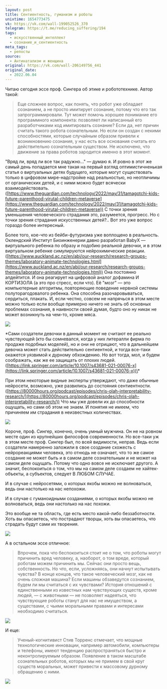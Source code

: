 ```yaml
---
layout: post
title: Сентиентность, гуманизм и роботы
unixtime: 1654773475
vk: https://vk.com/wall-199052526_370
telegram: https://t.me/reducing_suffering/194
tags:
  - искусственный_интеллект
  - сознание_и_сентиентность
meta_tags:
  - репосты
source:
  - Антинатализм и женщина
original: https://vk.com/wall-206149756_441
original_date:
  - 2022.06.04
---
```

Читаю сегодня эссе проф. Сингера об этике и робототехнике. Автор такой:

>Еще сложнее вопрос, как понять, что робот уже обладает сознанием, а не просто имитирует сознание, потому что его так запрограммировали. Тут может помочь хорошее понимание его программного компонента: позволяет ли написанный его разработчиками код имитировать сознание? Если да, нет причин считать такого робота сознательным. Но если он создан с некими способностями, которые случайным образом привели к возникновению сознания, у нас есть все основания считать его действительно сознательным существом. Не исключено, что движение за права роботов зародится именно в этот момент.

"Вряд ли, вряд ли все так радужно..." — думаю я. И ровно в этот же самый день попадается мне такая на первый взгляд оптимистичненькая статья о виртуальных детях будущего, которые могут существовать только в цифровом мире-надстройке над реальностью, но неотличимы от органических детей, и с ними можно будет всячески взаимодействовать. ([https://www.theguardian.com/technology/2022/may/31/tamagotchi-kids-future-parenthood-virutal-children-metaverse](https://www.theguardian.com/technology/2022/may/31/tamagotchi-kids-future-parenthood-virutal-children-metaverse)) С точки зрения уменьшения человеческого страдания это, разумеется, прогресс. Но с точки зрения страдания искусственных детей?.. Вот это уже вопрос гораздо более интересный.

Более того, кое-что из бейби-футуризма уже воплощено в реальность. Оклендский Институт Биоинженерии давно разработал BabyX — виртуального ребенка по образу и подобию реальной девочки, и в этом виртуальном ребенке симулируются нейрохимические реакции. ([https://www.auckland.ac.nz/en/abi/our-research/research-groups-themes/laboratory-animate-technologies.html](https://www.auckland.ac.nz/en/abi/our-research/research-groups-themes/laboratory-animate-technologies.html)) Она постоянно апдейтится. И она реагирует на цифровой аналог дофамина И КОРТИЗОЛА (а это про стресс, если что). Её "мозг" — это компьютерные алгоритмы, повторяющие поведение нервной системы полуторагодовалого ребенка. Она способна разочаровываться, сердиться, плакать. И, если честно, совсем не напрячься в этом месте можно только если вообще примерно ничего не знать об основных проблемах сознания, в наивности своей думая, будто оно ну никак не может возникнуть на чем-то, кроме мяса. 

![](https://sun9-28.userapi.com/impg/ar1CxIgLhlh0t5sVPEQgxfDj6i7_gRnmzKhdOQ/t2qR2VQou5o.jpg?size=634x333&quality=95&sign=f06c6c459eccec0ae5e6406633fa088b&type=album)

\*Сами создатели девочки в данный момент не считают ее реально чувствующей (кто бы сомневался, когда у них литералли фирма по продаже подобных моделей), но и они не отрицают, что в дальнейшем девочка может стать действительно сентиентной, и тогда все-таки окажется уязвимой к дурному обхождению. Но вот тогда, мол, и будем соображать, как же ее защищать от плохих людей. ([https://link.springer.com/article/10.1007/s43681-021-00076-x](https://link.springer.com/article/10.1007/s43681-021-00076-x))\*

При этом некоторые видные эксперты  утверждают, что даже обычные нейросети, возможно, уже развились до состояния сентиентности. ([https://80000hours.org/podcast/episodes/chris-olah-interpretability-research/](https://80000hours.org/podcast/episodes/chris-olah-interpretability-research/)) Что мы уже довели их до способности ощущать, но сами об этом не знаем. И понятия не имеем, что причиняем им страдания в неизвестных количествах.

![](https://sun9-2.userapi.com/impg/Kc4cNi8NZNrFvKpmS-I1wA1orZE-nhp3tNODog/EFlrvKcykyE.jpg?size=634x423&quality=95&sign=7b0d8a6f6c429a3d27b58f0ecb8cfc95&type=album)

Короче, проф. Сингер, конечно, очень умный мужчина. Он не на ровном месте один из крупнейших философов современности. Но все-таки уж в этом месте проф. Сингер был, по всей видимости, неправ. Ведь если создатели намеренно заложили в свое создание схожесть с нейрореакциями человека, это отнюдь не означает, что то же самое создание не может быть и в самом деле сознательным и не может на самом деле ощущать. Потому что одно вовсе не исключает другого. А значит, беспокоиться о том, что мы на самом деле создаем не хайтек-объекты, а субъектов, следует В ЛЮБОМ СЛУЧАЕ. 

И в случае с нейросетями, о которых якобы можно не волноваться, ведь они настолько на нас непохожи.

И в случае с гуманоидными созданиями, о которых якобы можно не волноваться, ведь они настолько на нас похожи.

Это вообще не та область, где есть место какой-либо беззаботности.  Хоть вы опасаетесь, что пострадают творцы, хоть вы опасаетесь, что страдать будут сами их творения.

![](https://sun9-59.userapi.com/impg/dI7ieCk9HIsTJEm72mnn8L7cFphl3I1dO2rBWQ/Dn-hKN6W7Hw.jpg?size=634x417&quality=95&sign=4a6f2e87992f65b276080124e8de7d35&type=album)

А в остальном эссе отличное:

>Впрочем, пока что беспокоиться стоит не о том, что роботы могут причинить вред человеку, а, наоборот, о том вреде, который роботам можем причинить мы. Сейчас они просто вещь, собственность. Но что, если, усложняясь, они начнут испытывать чувства? В конце концов, что такое человеческий мозг, как не очень сложная машина? Если машины обзаведутся сознанием, будем ли мы считаться с их чувствами? История отношений с единственными из известных нам чувствующих существ, кроме людей, — с животными — не позволяет надеяться, что чувствующие роботы станут для нас не имуществом, а существами, с чьими моральными правами и интересами необходимо считаться.

![](https://sun9-66.userapi.com/s/v1/ig2/df1htHrsLYA527N6K4SepdfY9G9eeXF8mQESHahPk-PIGMr0jq0T89eaw9g-U7NqpZM-c4e3LywhWKcpwI4hgSDB.jpg?quality=95&as=32x20,48x30,72x45,108x67,160x100,240x150,360x224,480x299,540x336,640x399,674x420&from=bu&u=d6AZwEHDviEZBAQNR-wkQZNAwtIUODtqJpwromZhgVc&cs=674x420)

И еще:

>Ученый-когнитивист Стив Торренс отмечает, что мощные технологические инновации, например автомобили, компьютеры и телефоны, имеют тенденцию распространяться быстро и неконтролируемым образом. Появление в таком масштабе сознательных роботов, которых мы не примем в свой круг существ моральных, может привести к массовому дурному обращению с ними.

![](https://sun9-55.userapi.com/s/v1/ig2/LmSNwKBcIqllet6j7MHjtENUKEQDVXuCaITnB6yLwJWCZPyN4o4lOjmAEeW6XQYTB2KqMBTduSHxsGoHQSS62OhC.jpg?quality=95&as=32x18,48x27,72x41,108x61,160x90,240x135,360x203,480x271,496x280&from=bu&u=FqUEk_t6BCw6ammm9kE21b7gxffwuOwxY3upHq4nsOk&cs=496x280)
